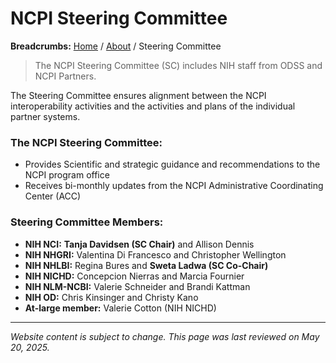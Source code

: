# NCPI Steering Committee

**Breadcrumbs:** [Home](/) / [About](/about) / Steering Committee

> The NCPI Steering Committee (SC) includes NIH staff from ODSS and NCPI Partners.

The Steering Committee ensures alignment between the NCPI interoperability activities and the activities and plans of the individual partner systems.

### The NCPI Steering Committee:
- Provides Scientific and strategic guidance and recommendations to the NCPI program office
- Receives bi-monthly updates from the NCPI Administrative Coordinating Center (ACC)

### Steering Committee Members:
- **NIH NCI:** **Tanja Davidsen (SC Chair)** and Allison Dennis  
- **NIH NHGRI:** Valentina Di Francesco and Christopher Wellington  
- **NIH NHLBI:** Regina Bures and **Sweta Ladwa (SC Co-Chair)**  
- **NIH NICHD:** Concepcion Nierras and Marcia Fournier  
- **NIH NLM-NCBI:** Valerie Schneider and Brandi Kattman  
- **NIH OD:** Chris Kinsinger and Christy Kano  
- **At-large member:** Valerie Cotton (NIH NICHD)  

---

*Website content is subject to change. This page was last reviewed on May 20, 2025.*

